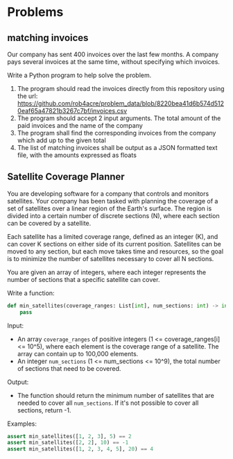 # Problems

## matching invoices

Our company has sent 400 invoices over the last few months. A company pays several invoices at the same time, without specifying which invoices.

Write a Python program to help solve the problem. 
1. The program should read the invoices directly from this repository using the url: https://github.com/rob4acre/problem_data/blob/8220bea41d6b574d5120eaf65a47821b3267c7bf/invoices.csv
2. The program should accept 2 input arguments. The total amount of the paid invoices and the name of the company
3. The program shall find the corresponding invoices from the company which add up to the given total
4. The list of matching invoices shall be output as a JSON formatted text file, with the amounts expressed as floats



## Satellite Coverage Planner

You are developing software for a company that controls and monitors satellites. Your company has been tasked with planning the coverage of a set of satellites over a linear region of the Earth's surface. The region is divided into a certain number of discrete sections (N), where each section can be covered by a satellite.

Each satellite has a limited coverage range, defined as an integer (K), and can cover K sections on either side of its current position. Satellites can be moved to any section, but each move takes time and resources, so the goal is to minimize the number of satellites necessary to cover all N sections.

You are given an array of integers, where each integer represents the number of sections that a specific satellite can cover.

Write a function:
```python
def min_satellites(coverage_ranges: List[int], num_sections: int) -> int:
    pass
```

Input:
* An array `coverage_ranges` of positive integers (1 <= coverage_ranges[i] <= 10^5), where each element is the coverage range of a satellite. The array can contain up to 100,000 elements.
* An integer `num_sections` (1 <= num_sections <= 10^9), the total number of sections that need to be covered.

Output:
* The function should return the minimum number of satellites that are needed to cover all `num_sections`. If it's not possible to cover all sections, return -1.

 Examples:
```python
assert min_satellites([1, 2, 3], 5) == 2
assert min_satellites([2, 2], 10) == -1
assert min_satellites([1, 2, 3, 4, 5], 20) == 4
```

 
